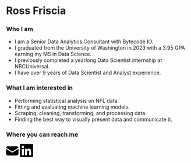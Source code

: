 # Ross Friscia

### Who I am

* I am a Senior Data Analytics Consultant with Bytecode IO.
* I graduated from the University of Washington in 2023 with a 3.95 GPA earning my MS in Data Science.
* I previously completed a yearlong Data Scientist internship at NBCUniversal.
* I have over 9 years of Data Scientist and Analyst experience.

### What I am interested in

* Performing statistical analysis on NFL data.
* Fitting and evaluating machine learning models.
* Scraping, cleaning, transforming, and processing data.
* Finding the best way to visually present data and communicate it.

### Where you can reach me
[![email](email.png)](mailto:rossfriscia14@gmail.com)
[![LinkedIn](linkedin.png)](https://www.linkedin.com/in/ross-friscia-data-scientist/)
<!--
**rafrisci/rafrisci** is a ✨ _special_ ✨ repository because its `README.md` (this file) appears on your GitHub profile.

Here are some ideas to get you started:

- 🔭 I’m currently working on ...
- 🌱 I’m currently learning ...
- 👯 I’m looking to collaborate on ...
- 🤔 I’m looking for help with ...
- 💬 Ask me about ...
- 📫 How to reach me: ...
- 😄 Pronouns: ...
- ⚡ Fun fact: ...
-->
